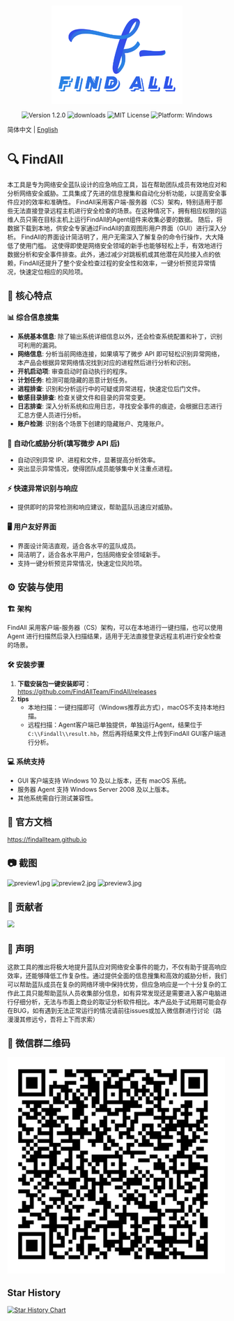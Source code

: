 <div align="center">
  <img src="https://github.com/FindAllTeam/findallteam.github.io/blob/master/public/logo.svg" alt="FindAll Logo" width="300px"/>
  <!-- Badges -->
  <p>
    <img src="https://img.shields.io/badge/version-1.2.0-blue.svg" alt="Version 1.2.0"/>
    <img src="https://img.shields.io/github/downloads/FindAllTeam/FindAll/total" alt="downloads" />
    <img src="https://img.shields.io/badge/license-MIT-green.svg" alt="MIT License"/>
    <img src="https://img.shields.io/badge/platform-Windows%20-lightgrey.svg" alt="Platform: Windows"/>
  </p>
</div>

简体中文 | [English](./README_EN.md)

<h1>🔍 FindAll</h1>
  <p>
    本工具是专为网络安全蓝队设计的应急响应工具，旨在帮助团队成员有效地应对和分析网络安全威胁。工具集成了先进的信息搜集和自动化分析功能，以提高安全事件应对的效率和准确性。
    FindAll采用客户端-服务器（CS）架构，特别适用于那些无法直接登录远程主机进行安全检查的场景。在这种情况下，拥有相应权限的运维人员只需在目标主机上运行FindAll的Agent组件来收集必要的数据。
    随后，将数据下载到本地，供安全专家通过FindAll的直观图形用户界面（GUI）进行深入分析。
    FindAll的界面设计简洁明了，用户无需深入了解复杂的命令行操作，大大降低了使用门槛。
    这使得即使是网络安全领域的新手也能够轻松上手，有效地进行数据分析和安全事件排查。此外，通过减少对跳板机或其他潜在风险接入点的依赖，FindAll还提升了整个安全检查过程的安全性和效率，一键分析预览异常情况，快速定位相应的风险项。
  </p>
 
## 🌟 核心特点

### 📊 综合信息搜集

- **系统基本信息**: 除了输出系统详细信息以外，还会检查系统配置和补丁，识别可利用的漏洞。
- **网络信息**: 分析当前网络连接，如果填写了微步 API 即可轻松识别异常网络，本产品会根据异常网络情况找到对应的进程然后进行分析和识别。
- **开机启动项**: 审查启动时自动执行的程序。
- **计划任务**: 检测可能隐藏的恶意计划任务。
- **进程排查**: 识别和分析运行中的可疑或异常进程，快速定位后门文件。
- **敏感目录排查**: 检查关键文件和目录的异常变更。
- **日志排查**: 深入分析系统和应用日志，寻找安全事件的痕迹，会根据日志进行汇总方便人员进行分析。
- **账户检测**: 识别各个场景下创建的隐藏账户、克隆账户。

### 🤖 自动化威胁分析(填写微步 API 后)

- 自动识别异常 IP、进程和文件，显著提高分析效率。
- 突出显示异常情况，使得团队成员能够集中关注重点进程。

### ⚡ 快速异常识别与响应

- 提供即时的异常检测和响应建议，帮助蓝队迅速应对威胁。

### 🖥️ 用户友好界面

- 界面设计简洁直观，适合各水平的蓝队成员。
- 简洁明了，适合各水平用户，包括网络安全领域新手。
- 支持一键分析预览异常情况，快速定位风险项。

## ⚙️ 安装与使用

### 🏗 架构

FindAll 采用客户端-服务器（CS）架构，可以在本地进行一键扫描，也可以使用 Agent 进行扫描然后录入扫描结果，适用于无法直接登录远程主机进行安全检查的场景。

### 🛠 安装步骤

1. **下载安装包一键安装即可**：https://github.com/FindAllTeam/FindAll/releases
2. **tips**
   - 本地扫描：一键扫描即可（Windows推荐此方式），macOS不支持本地扫描。
   - 远程扫描：Agent客户端已单独提供，单独运行Agent，结果位于`C:\\Findall\\result.hb`，然后再将结果文件上传到FindAll GUI客户端进行分析。

### 💻 系统支持

- GUI 客户端支持 Windows 10 及以上版本，还有 macOS 系统。
- 服务器 Agent 支持 Windows Server 2008 及以上版本。
- 其他系统需自行测试兼容性。

## 📖 官方文档

<a href="https://findallteam.github.io" target="_blank">https://findallteam.github.io</a>

## 📷 截图

<img src="https://findallteam.github.io/preview1.jpg" alt="preview1.jpg">
<img src="https://findallteam.github.io/preview2.jpg" alt="preview2.jpg">
<img src="https://findallteam.github.io/preview3.jpg" alt="preview3.jpg">

## 👥 贡献者

<a href="https://github.com/FindAllTeam/FindAll/graphs/contributors">
  <img src="https://contrib.rocks/image?repo=FindAllTeam/FindAll" />
</a>

## 📢 声明

<p>
  这款工具的推出将极大地提升蓝队应对网络安全事件的能力，不仅有助于提高响应效率，还能够降低工作复杂性。通过提供全面的信息搜集和高效的威胁分析，我们可以帮助蓝队成员在复杂的网络环境中保持优势，但应急响应是一个十分复杂的工作此工具只能帮助蓝队人员收集部分信息，如有异常发现还是需要进入客户电脑进行仔细分析，无法与市面上商业的取证分析软件相比。本产品处于试用期可能会存在BUG，如有遇到无法正常运行的情况请前往issues或加入微信群进行讨论（路漫漫其修远兮，吾将上下而求索）
</p>

## 📱 微信群二维码

<img src="https://github.com/FindAllTeam/FindAll/blob/main/images/QR.jpg?raw=true" alt="QR.jpg" width="500">

## Star History

[![Star History Chart](https://api.star-history.com/svg?repos=FindAllTeam/FindAll&type=Date)](https://star-history.com/#FindAllTeam/FindAll&Date)
